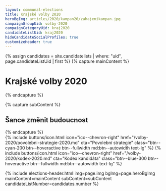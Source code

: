 ```yaml
---
layout: communal-elections
title: Krajské volby 2020
heroBgImg: articles/2020/kampan20/zahajenikampan.jpg
campaignGroupUid: volby-2020
campaignCategoryUid: kraj2020
candidateListUid: kraj2020
hideCandidateSocialProfiles: true
customizeHeader: true
---
```

{% assign candidates = site.candidatelists | where: "uid", page.candidateListUid | first %}
{% capture mainContent %}
  <h1 class="head-alt-lg md:head-alt-xl">Krajské volby 2020</h1>
{% endcapture %}

{% capture subContent %}
  <h2 class="head-alt-base md:head-alt-md mt-2">Šance <strong>změnit budoucnost</strong></h2>
 {% endcapture %}
<div class="mt-4 md:mt-8 space-y-4">
  {% include buttons/icon.html icon="ico--chevron-right" href="/volby-2020/povolebni-strategie-2020.md" cta="Povolební strategie" class="btn--cyan-200 btn--hoveractive btn--fullwidth md:btn--autowidth text-lg" %}
  {% include buttons/icon.html icon="ico--chevron-right" href="/volby-2020/kodex-2020.md" cta="Kodex kandidáta" class="btn--blue-300 btn--hoveractive btn--fullwidth md:btn--autowidth text-lg" %}
</div> 

{% include elections-header.html img=page.img bgImg=page.heroBgImg mainContent=mainContent subContent=subContent candidateListNumber=candidates.number %}


